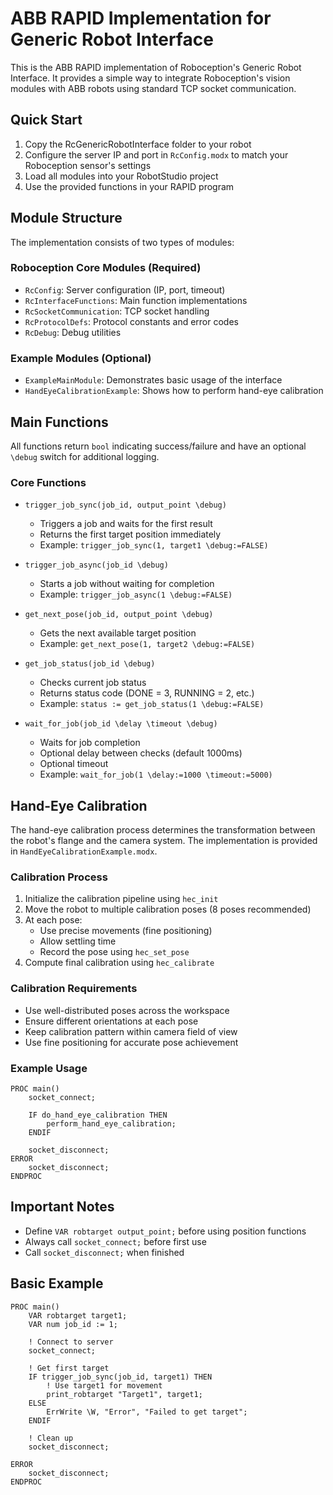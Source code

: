 # ABB RAPID Implementation for Generic Robot Interface

This is the ABB RAPID implementation of Roboception's Generic Robot Interface. It provides a simple way to integrate Roboception's vision modules with ABB robots using standard TCP socket communication.

## Quick Start

1. Copy the RcGenericRobotInterface folder to your robot
2. Configure the server IP and port in `RcConfig.modx` to match your Roboception sensor's settings
3. Load all modules into your RobotStudio project
4. Use the provided functions in your RAPID program

## Module Structure

The implementation consists of two types of modules:

### Roboception Core Modules (Required)
- `RcConfig`: Server configuration (IP, port, timeout)
- `RcInterfaceFunctions`: Main function implementations
- `RcSocketCommunication`: TCP socket handling
- `RcProtocolDefs`: Protocol constants and error codes
- `RcDebug`: Debug utilities

### Example Modules (Optional)
- `ExampleMainModule`: Demonstrates basic usage of the interface
- `HandEyeCalibrationExample`: Shows how to perform hand-eye calibration

## Main Functions

All functions return `bool` indicating success/failure and have an optional `\debug` switch for additional logging.

### Core Functions

* `trigger_job_sync(job_id, output_point \debug)`
  - Triggers a job and waits for the first result
  - Returns the first target position immediately
  - Example: `trigger_job_sync(1, target1 \debug:=FALSE)`

* `trigger_job_async(job_id \debug)`
  - Starts a job without waiting for completion
  - Example: `trigger_job_async(1 \debug:=FALSE)`

* `get_next_pose(job_id, output_point \debug)`
  - Gets the next available target position
  - Example: `get_next_pose(1, target2 \debug:=FALSE)`

* `get_job_status(job_id \debug)`
  - Checks current job status
  - Returns status code (DONE = 3, RUNNING = 2, etc.)
  - Example: `status := get_job_status(1 \debug:=FALSE)`

* `wait_for_job(job_id \delay \timeout \debug)`
  - Waits for job completion
  - Optional delay between checks (default 1000ms)
  - Optional timeout
  - Example: `wait_for_job(1 \delay:=1000 \timeout:=5000)`

## Hand-Eye Calibration

The hand-eye calibration process determines the transformation between the robot's flange and the camera system. The implementation is provided in `HandEyeCalibrationExample.modx`.

### Calibration Process
1. Initialize the calibration pipeline using `hec_init`
2. Move the robot to multiple calibration poses (8 poses recommended)
3. At each pose:
   - Use precise movements (fine positioning)
   - Allow settling time
   - Record the pose using `hec_set_pose`
4. Compute final calibration using `hec_calibrate`

### Calibration Requirements
- Use well-distributed poses across the workspace
- Ensure different orientations at each pose
- Keep calibration pattern within camera field of view
- Use fine positioning for accurate pose achievement

### Example Usage
```rapid
PROC main()
    socket_connect;
    
    IF do_hand_eye_calibration THEN
        perform_hand_eye_calibration;
    ENDIF
    
    socket_disconnect;
ERROR
    socket_disconnect;
ENDPROC
```

## Important Notes

- Define `VAR robtarget output_point;` before using position functions
- Always call `socket_connect;` before first use
- Call `socket_disconnect;` when finished

## Basic Example

```rapid
PROC main()
    VAR robtarget target1;
    VAR num job_id := 1;

    ! Connect to server
    socket_connect;

    ! Get first target
    IF trigger_job_sync(job_id, target1) THEN
        ! Use target1 for movement
        print_robtarget "Target1", target1;
    ELSE
        ErrWrite \W, "Error", "Failed to get target";
    ENDIF

    ! Clean up
    socket_disconnect;

ERROR
    socket_disconnect;
ENDPROC
```
